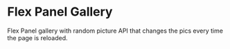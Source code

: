 # Flex Panel Gallery

Flex Panel gallery with random picture API that changes the pics every time the page is reloaded.
